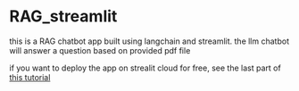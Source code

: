 # RAG_streamlit
this is a RAG chatbot app built using langchain and streamlit.  the llm chatbot will answer a question based on provided pdf file

if you want to deploy the app on strealit cloud for free, see the last part of [this tutorial](https://www.youtube.com/watch?v=D0D4Pa22iG0)
